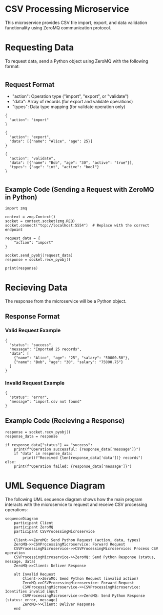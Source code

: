 # CSV Processing Microservice
This microservice provides CSV file import, export, and data validation functionality using ZeroMQ communication protocol.
#
# Requesting Data
To request data, send a Python object using ZeroMQ with the following format:
#
## Request Format
* "action": Operation type ("import", "export", or "validate")
* "data": Array of records (for export and validate operations)
* "types": Data type mapping (for validate operation only)
```
{
  "action": "import"
}
```

```
{
  "action": "export",
  "data": [{"name": "Alice", "age": 25}]
}
```


```
{
  "action": "validate",
  "data": [{"name": "Bob", "age": "30", "active": "true"}],
  "types": {"age": "int", "active": "bool"}
}
```
#
## Example Code (Sending a Request with ZeroMQ in Python)
```
import zmq

context = zmq.Context()
socket = context.socket(zmq.REQ)
socket.connect("tcp://localhost:5554")  # Replace with the correct endpoint

request_data = {
    "action": "import"
}

socket.send_pyobj(request_data)
response = socket.recv_pyobj()

print(response)

```
#
# Recieving Data
The response from the microservice will be a Python object.

## Response Format
### Valid Request Example
```
{
  "status": "success",
  "message": "Imported 25 records",
  "data": [
    {"name": "Alice", "age": "25", "salary": "50000.50"},
    {"name": "Bob", "age": "30", "salary": "75000.75"}
  ]
}
```
### Invalid Request Example
```
{
  "status": "error",
  "message": "import.csv not found"
}
```

## Example Code (Recieving a Response)
```
response = socket.recv_pyobj()
response_data = response

if response_data["status"] == "success":
    print(f"Operation successful: {response_data['message']}")
    if "data" in response_data:
        print(f"Received {len(response_data['data'])} records")
else:
    print(f"Operation failed: {response_data['message']}")
```
# UML Sequence Diagram
The following UML sequence diagram shows how the main program interacts with the microservice to request and receive CSV processing operations:
```mermaid
sequenceDiagram
    participant Client
    participant ZeroMQ
    participant CSVProcessingMicroservice
    
    Client->>ZeroMQ: Send Python Request (action, data, types)
    ZeroMQ->>CSVProcessingMicroservice: Forward Request
    CSVProcessingMicroservice->>CSVProcessingMicroservice: Process CSV operation
    CSVProcessingMicroservice->>ZeroMQ: Send Python Response (status, message, data)
    ZeroMQ->>Client: Deliver Response
    
    alt Invalid Request
        Client->>ZeroMQ: Send Python Request (invalid action)
        ZeroMQ->>CSVProcessingMicroservice: Forward Request
        CSVProcessingMicroservice->>CSVProcessingMicroservice: Identifies invalid input
        CSVProcessingMicroservice->>ZeroMQ: Send Python Response (status: error, message)
        ZeroMQ->>Client: Deliver Response
    end
```
